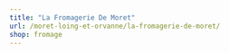 ```yaml
---
title: "La Fromagerie De Moret"
url: /moret-loing-et-orvanne/la-fromagerie-de-moret/
shop: fromage
---
```

